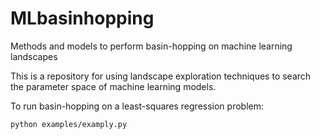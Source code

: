 # MLbasinhopping
Methods and models to perform basin-hopping on machine learning landscapes

This is a repository for using landscape exploration techniques to search the parameter space of machine learning models.

To run basin-hopping on a least-squares regression problem:

```python examples/examply.py```

